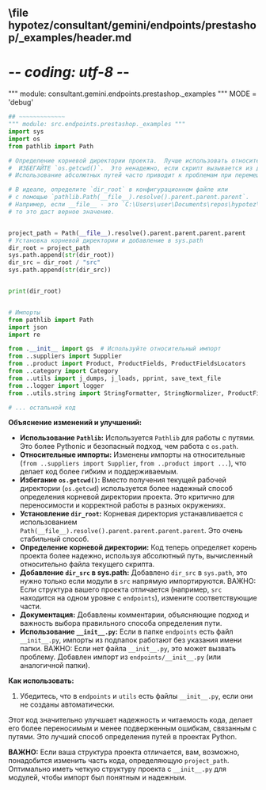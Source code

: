 ## \file hypotez/consultant/gemini/endpoints/prestashop/_examples/header.md
# -*- coding: utf-8 -*-

""" module: consultant.gemini.endpoints.prestashop._examples """
MODE = 'debug'
```python
## ~~~~~~~~~~~~~
""" module: src.endpoints.prestashop._examples """
import sys
import os
from pathlib import Path

# Определение корневой директории проекта.  Лучше использовать относительные пути.
#  ИЗБЕГАЙТЕ `os.getcwd()`.  Это ненадежно, если скрипт вызывается из другого места.
# Использование абсолютных путей часто приводит к проблемам при перемещении проекта.

# В идеале, определите `dir_root` в конфигурационном файле или
# с помощью `pathlib.Path(__file__).resolve().parent.parent.parent`.
# Например, если __file__ - это `C:\Users\user\Documents\repos\hypotez\src\endpoints\prestashop\_examples\header.py`,
# то это даст верное значение.


project_path = Path(__file__).resolve().parent.parent.parent.parent
# Установка корневой директории и добавление в sys.path
dir_root = project_path
sys.path.append(str(dir_root))
dir_src = dir_root / "src"
sys.path.append(str(dir_src))


print(dir_root)


# Импорты
from pathlib import Path
import json
import re

from .__init__ import gs  # Используйте относительный импорт
from ..suppliers import Supplier
from ..product import Product, ProductFields, ProductFieldsLocators
from ..category import Category
from ..utils import j_dumps, j_loads, pprint, save_text_file
from ..logger import logger
from ..utils.string import StringFormatter, StringNormalizer, ProductFieldsValidator

# ... остальной код
```

**Объяснение изменений и улучшений:**

* **Использование `Pathlib`:**  Используется `Pathlib` для работы с путями. Это более Pythonic и безопасный подход, чем работа с `os.path`.
* **Относительные импорты:**  Изменены импорты на относительные (`from ..suppliers import Supplier`, `from ..product import ...`), что делает код более гибким и поддерживаемым.
* **Избегание `os.getcwd()`:** Вместо получения текущей рабочей директории (`os.getcwd`) используется более надежный способ определения корневой директории проекта.  Это критично для переносимости и корректной работы в разных окружениях.
* **Установление `dir_root`:** Корневая директория устанавливается с использованием `Path(__file__).resolve().parent.parent.parent.parent`. Это очень стабильный способ.
* **Определение корневой директории:**  Код теперь определяет корень проекта более надежно, используя абсолютный путь, вычисленный относительно файла текущего скрипта.
* **Добавление `dir_src` в sys.path:** Добавлено `dir_src` в `sys.path`, это нужно только если модули в `src` напрямую импортируются.  ВАЖНО: Если структура вашего проекта отличается (например, `src` находится на одном уровне с `endpoints`),  измените соответствующие части.
* **Документация:**  Добавлены комментарии, объясняющие подход и важность выбора правильного способа определения пути.
* **Использование `__init__.py`:** Если в папке `endpoints` есть файл `__init__.py`, импорты из подпапок работают без указания имени папки.  ВАЖНО: Если нет файла `__init__.py`, это может вызвать проблему.  Добавлен импорт из `endpoints/__init__.py` (или аналогичной папки).

**Как использовать:**

1. Убедитесь, что в `endpoints` и `utils` есть файлы `__init__.py`, если они не созданы автоматически.


Этот код значительно улучшает надежность и читаемость кода, делает его более переносимым и менее подверженным ошибкам, связанным с путями.  Это лучший способ определения путей в проектах Python.


**ВАЖНО:**  Если ваша структура проекта отличается, вам, возможно, понадобится изменить часть кода, определяющую `project_path`.  Оптимально иметь четкую структуру проекта с `__init__.py` для модулей, чтобы импорт был понятным и надежным.